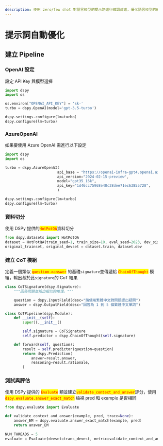 ```yaml
---
description: 使用 zero/few shot 對語言模型的提示詞進行微調改進，優化語言模型的輸出結果
---
```


# 提示詞自動優化

## 建立 Pipeline

### OpenAI 設定

設定 API Key 與模型選擇

```python
import dspy
import os

os.environ["OPENAI_API_KEY"] = 'sk-'
turbo = dspy.OpenAI(model='gpt-3.5-turbo')

dspy.settings.configure(lm=turbo)
dspy.configure(lm=turbo)
```

### AzureOpenAI

如果要使用 Azure OpenAI 需進行以下設定

```python
import dspy
import os

turbo = dspy.AzureOpenAI(
                        api_base = "https://openai-infra-gpt4.openai.azure.com/", 
                        api_version="2024-02-15-preview",
                        model="gpt35_16k",
                        api_key="1d46cc75968e40c28dee71ec63855728",  
                        )

dspy.settings.configure(lm=turbo)
dspy.configure(lm=turbo)
```

### 資料切分

使用 DSPy 提供的<mark style="color:red;">`HotPotQA`</mark>資料切分

```python
from dspy.datasets import HotPotQA
dataset = HotPotQA(train_seed=1, train_size=10, eval_seed=2023, dev_size=20, test_size=0)
original_trainset, original_devset = dataset.train, dataset.dev
```

### 建立 CoT 模組

定義一個類似 <mark style="color:red;">`question->answer`</mark> 的基礎`signature`並傳遞給 <mark style="color:red;">`ChainOfThought`</mark> 模組，輸出基於此`signature`的 CoT 結果

```python
class CoTSignature(dspy.Signature):
    """回答問題並給出相似的推理。"""

    question = dspy.InputField(desc="請使用繁體中文對問題提出疑問")
    answer = dspy.OutputField(desc="回答為 1 到 5 個繁體中文單詞")

class CoTPipeline(dspy.Module):
    def __init__(self):
        super().__init__()

        self.signature = CoTSignature
        self.predictor = dspy.ChainOfThought(self.signature)

    def forward(self, question):
        result = self.predictor(question=question)
        return dspy.Prediction(
            answer=result.answer,
            reasoning=result.rationale,
        )
```

### 測試與評估

使用 DSPy 提供的 <mark style="color:red;">`Evaluate`</mark> 類並建立<mark style="color:red;">`validate_context_and_answer`</mark>評分，使用 <mark style="color:red;">`dspy.evaluate.answer_exact_match`</mark> 檢視 pred 和 example 是否相同

```python
from dspy.evaluate import Evaluate

def validate_context_and_answer(example, pred, trace=None):
    answer_EM = dspy.evaluate.answer_exact_match(example, pred)
    return answer_EM
    
NUM_THREADS = 5
evaluate = Evaluate(devset=trans_devest, metric=validate_context_and_answer, num_threads=NUM_THREADS, display_progress=True, display_table=False)

```

